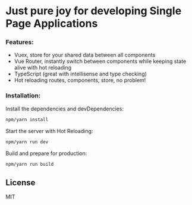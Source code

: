 # Just pure joy for developing Single Page Applications

### Features:

- Vuex, store for your shared data between all components
- Vue Router, instantly switch between components while keeping state alive with hot reloading
- TypeScript (great with intellisense and type checking)
- Hot reloading routes, components, store, no problem!

### Installation:

Install the dependencies and devDependencies:
```sh
npm/yarn install
```
Start the server with Hot Reloading:
```sh
npm/yarn run dev
```
Build and prepare for production:
```sh
npm/yarn run build
```

 License
----

MIT
